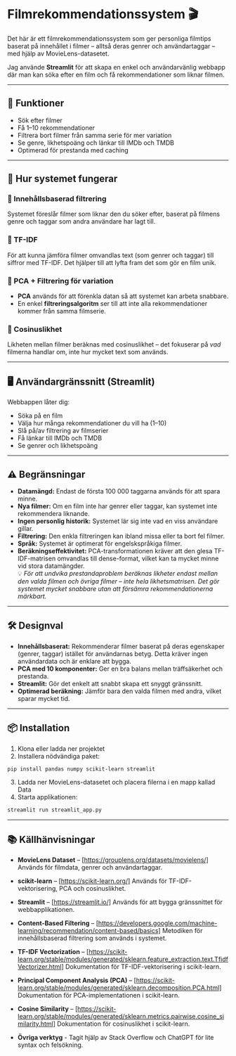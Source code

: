 # Filmrekommendationssystem 🎬

Det här är ett filmrekommendationssystem som ger personliga filmtips baserat på innehållet i filmer – alltså deras genrer och användartaggar – med hjälp av MovieLens-datasetet.

Jag använde **Streamlit** för att skapa en enkel och användarvänlig webbapp där man kan söka efter en film och få rekommendationer som liknar filmen.

---

## 🚀 Funktioner

- Sök efter filmer
- Få 1–10 rekommendationer
- Filtrera bort filmer från samma serie för mer variation
- Se genre, likhetspoäng och länkar till IMDb och TMDB
- Optimerad för prestanda med caching

---

## 🧠 Hur systemet fungerar

### 📌 Innehållsbaserad filtrering  
Systemet föreslår filmer som liknar den du söker efter, baserat på filmens genre och taggar som andra användare har lagt till.

### 🧮 TF-IDF  
För att kunna jämföra filmer omvandlas text (som genrer och taggar) till siffror med TF-IDF. Det hjälper till att lyfta fram det som gör en film unik.

### 🧊 PCA + Filtrering för variation  
- **PCA** används för att förenkla datan så att systemet kan arbeta snabbare.
- En enkel **filtreringsalgoritm** ser till att inte alla rekommendationer kommer från samma filmserie.

### 📏 Cosinuslikhet  
Likheten mellan filmer beräknas med cosinuslikhet – det fokuserar på *vad* filmerna handlar om, inte hur mycket text som används.

---

## 🖥️ Användargränssnitt (Streamlit)

Webbappen låter dig:
- Söka på en film
- Välja hur många rekommendationer du vill ha (1–10)
- Slå på/av filtrering av filmserier
- Få länkar till IMDb och TMDB
- Se genrer och likhetspoäng

---

## ⚠️ Begränsningar

- **Datamängd:** Endast de första 100 000 taggarna används för att spara minne.
- **Nya filmer:** Om en film inte har genrer eller taggar, kan systemet inte rekommendera liknande. 
- **Ingen personlig historik:** Systemet lär sig inte vad en viss användare gillar.
- **Filtrering:** Den enkla filtreringen kan ibland missa eller ta bort fel filmer.
- **Språk:** Systemet är optimerat för engelskspråkiga filmer.
- **Beräkningseffektivitet:** PCA-transformationen kräver att den glesa TF-IDF-matrisen omvandlas till dense-format, vilket kan ta mycket minne vid stora datamängder.  
💡 *För att undvika prestandaproblem beräknas likheter endast mellan den valda filmen och övriga filmer – inte hela likhetsmatrisen. Det gör systemet mycket snabbare utan att försämra rekommendationerna märkbart.*

---

## 🛠️ Designval

- **Innehållsbaserat:** Rekommenderar filmer baserat på deras egenskaper (genrer, taggar) istället för användarnas betyg. Detta kräver ingen användardata och är enklare att bygga.
- **PCA med 10 komponenter:** Ger en bra balans mellan träffsäkerhet och prestanda.
- **Streamlit:** Gör det enkelt att snabbt skapa ett snyggt gränssnitt.
- **Optimerad beräkning:** Jämför bara den valda filmen med andra, vilket sparar mycket tid.

---

## 📦 Installation

1. Klona eller ladda ner projektet
2. Installera nödvändiga paket:
```bash
pip install pandas numpy scikit-learn streamlit
```

3. Ladda ner MovieLens-datasetet och placera filerna i en mapp kallad Data
4. Starta applikationen:
```bash
streamlit run streamlit_app.py
```

---

## 📚 Källhänvisningar

- **MovieLens Dataset** – [https://grouplens.org/datasets/movielens/]
  Används för filmdata, genrer och användartaggar.

- **scikit-learn** – [https://scikit-learn.org/] 
  Används för TF-IDF-vektorisering, PCA och cosinuslikhet.

- **Streamlit** – [https://streamlit.io/]
  Används för att bygga gränssnittet för webbapplikationen.

- **Content-Based Filtering** – [https://developers.google.com/machine-learning/recommendation/content-based/basics] 
  Metodiken för innehållsbaserad filtrering som används i systemet.

- **TF-IDF Vectorization** – [https://scikit-learn.org/stable/modules/generated/sklearn.feature_extraction.text.TfidfVectorizer.html]
  Dokumentation för TF-IDF-vektorisering i scikit-learn.

- **Principal Component Analysis (PCA)** – [https://scikit-learn.org/stable/modules/generated/sklearn.decomposition.PCA.html]
  Dokumentation för PCA-implementationen i scikit-learn.

- **Cosine Similarity** – [https://scikit-learn.org/stable/modules/generated/sklearn.metrics.pairwise.cosine_similarity.html] 
  Dokumentation för cosinuslikhet i scikit-learn.

- **Övriga verktyg** - Tagit hjälp av Stack Overflow och ChatGPT för lite syntax och felsökning.



